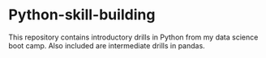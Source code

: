 # Python-skill-building
This repository contains introductory drills in Python from my data science boot camp. Also included are intermediate drills in pandas.
